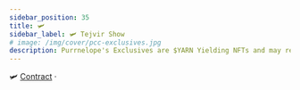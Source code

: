```yaml
---
sidebar_position: 35
title: 🛩 
sidebar_label: 🛩 Tejvir Show
# image: /img/cover/pcc-exclusives.jpg
description: Purrnelope's Exclusives are $YARN Yielding NFTs and may receive extra perks in PCC Universe.
---
```


🛩
[Contract](https://etherscan.io/address/0x9e8a92F833c0ae4842574cE9cC0ef4c7300Ddb12) ·
